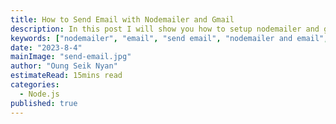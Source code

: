 ```yaml
---
title: How to Send Email with Nodemailer and Gmail
description: In this post I will show you how to setup nodemailer and gmail to send email and templating with Ejs.
keywords: ["nodemailer", "email", "send email", "nodemailer and email", "send email with nodejs"]
date: "2023-8-4"
mainImage: "send-email.jpg"
author: "Oung Seik Nyan"
estimateRead: 15mins read
categories:
  - Node.js
published: true
---
```


